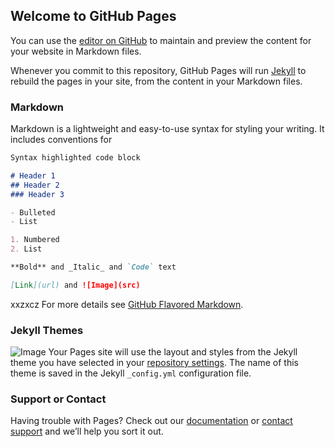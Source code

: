 ## Welcome to GitHub Pages

You can use the [editor on GitHub](https://github.com/minttechnology/mint.website/edit/master/index.md) to maintain and preview the content for your website in Markdown files.

Whenever you commit to this repository, GitHub Pages will run [Jekyll](https://jekyllrb.com/) to rebuild the pages in your site, from the content in your Markdown files.

### Markdown

Markdown is a lightweight and easy-to-use syntax for styling your writing. It includes conventions for

```markdown
Syntax highlighted code block

# Header 1
## Header 2
### Header 3

- Bulleted
- List

1. Numbered
2. List

**Bold** and _Italic_ and `Code` text

[Link](url) and ![Image](src)
```
xxzxcz
For more details see [GitHub Flavored Markdown](https://guides.github.com/features/mastering-markdown/).

### Jekyll Themes
![Image](http://dumpster.co/images/logo.png)
Your Pages site will use the layout and styles from the Jekyll theme you have selected in your [repository settings](https://github.com/minttechnology/mint.website/settings). The name of this theme is saved in the Jekyll `_config.yml` configuration file.

### Support or Contact

Having trouble with Pages? Check out our [documentation](https://help.github.com/categories/github-pages-basics/) or [contact support](https://github.com/contact) and we’ll help you sort it out.

